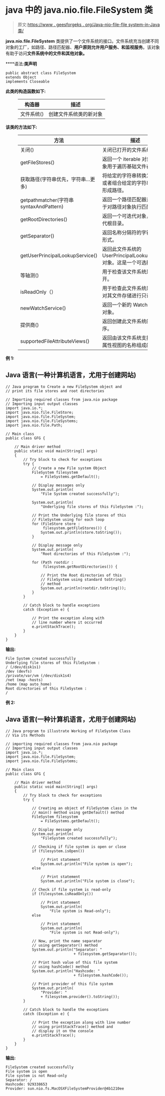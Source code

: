 # java 中的 java.nio.file.FileSystem 类

> 原文:[https://www . geesforgeks . org/Java-nio-file-file system-in-Java 类/](https://www.geeksforgeeks.org/java-nio-file-filesystem-class-in-java/)

**java.nio.file.FileSystem** 类提供了一个文件系统的接口。文件系统充当创建不同对象的工厂，如路径、路径匹配器、**用户原则允许用户服务、**和**监视服务**。该对象有助于访问**文件系统中的文件和其他对象。**

****语法:**类声明**

```
public abstract class FileSystem
extends Object
implements Closeable
```

**此类的构造函数如下:**

<figure class="table">

| 构造器 | 描述 |
| --- | --- |
| 文件系统() | 创建文件系统类的新对象 |

</figure>

**该类的方法如下:**

<figure class="table">

| 方法 | 描述 |
| --- | --- |
| 关闭() | 关闭已打开的文件系统。 |
| getFileStores() | 返回一个 iterable 对象，该对象用于遍历基础文件存储。 |
| 获取路径(字符串优先，字符串…更多) | 将给定的字符串转换为路径，或者组合给定的字符串序列以形成路径。 |
| getpathmatcher(字符串 syntaxAndPattern) | 返回一个路径匹配器对象，用于对路径对象执行匹配操作。 |
| getRootDirectories() | 返回一个可迭代对象，用于迭代根目录。 |
| getSeparator() | 返回名称分隔符的字符串表示形式。 |
| getUserPrincipalLookupService() | 返回此文件系统的 UserPrincipalLookupService 对象。这是一个可选操作。 |
| 等轴测() | 用于检查该文件系统是否打开。 |
| isReadOnly（） | 用于检查此文件系统是否允许对其文件存储进行只读访问。 |
| newWatchService() | 返回一个新的 WatchService 对象。 |
| 提供商() | 返回创建此文件系统的提供程序。 |
| supportedFileAttributeViews() | 返回由该文件系统支持的文件属性视图的名称组成的集合。 |

</figure>

****例 1:****

## **Java 语言(一种计算机语言，尤用于创建网站)**

```
// Java program to Create a new FileSystem object and
// print its file stores and root directories

// Importing required classes from java.nio package
// Importing input output classes
import java.io.*;
import java.nio.file.FileStore;
import java.nio.file.FileSystem;
import java.nio.file.FileSystems;
import java.nio.file.Path;

// Main class
public class GFG {

    // Main driver method
    public static void main(String[] args)
    {
        // Try block to check for exceptions
        try {
            // Create a new File system Object
            FileSystem filesystem
                = FileSystems.getDefault();

            // Display messages only
            System.out.println(
                "File System created successfully");

            System.out.println(
                "Underlying file stores of this FileSystem :");

            // Print the Underlying file stores of this
            // FileSystem using for each loop
            for (FileStore store :
                 filesystem.getFileStores()) {
                System.out.println(store.toString());
            }

            // Display message only
            System.out.println(
                "Root directories of this FileSystem :");

            for (Path rootdir :
                 filesystem.getRootDirectories()) {

                // Print the Root directories of this
                // FileSystem using standard toString()
                // method
                System.out.println(rootdir.toString());
            }
        }

        // Catch block to handle exceptions
        catch (Exception e) {

            // Print the exception along with
            // line number where it occurred
            e.printStackTrace();
        }
    }
}
```

****输出:****

```
File System created successfully
Underlying file stores of this FileSystem :
/ (/dev/disk1s1)
/dev (devfs)
/private/var/vm (/dev/disk1s4)
/net (map -hosts)
/home (map auto_home)
Root directories of this FileSystem :
/
```

****例 2:****

## **Java 语言(一种计算机语言，尤用于创建网站)**

```
// Java program to illustrate Working of FileSystem Class
// Via its Methods

// importing required classes from java.nio package
// Importing input output classes
import java.io.*;
import java.nio.file.FileSystem;
import java.nio.file.FileSystems;

// Main class
public class GFG {

    // Main driver method
    public static void main(String[] args)
    {
        // Try block to check for exceptions
        try {

            // Creating an object of FileSystem class in the
            // main() method using getDefault() method
            FileSystem filesystem
                = FileSystems.getDefault();

            // Display message only
            System.out.println(
                "FileSystem created successfully");

            // Checking if file system is open or close
            if (filesystem.isOpen())

                // Print statement
                System.out.println("File system is open");
            else

                // Print statement
                System.out.println("File system is close");

            // Check if file system is read-only
            if (filesystem.isReadOnly())

                // Print statement
                System.out.println(
                    "File system is Read-only");
            else

                // Print statement
                System.out.println(
                    "File system is not Read-only");

            // Now, print the name separator
            // using getSeparator() method
            System.out.println("Separator: "
                               + filesystem.getSeparator());

            // Print hash value of this file system
            // using hashCode() method
            System.out.println("Hashcode: "
                               + filesystem.hashCode());

            // Print provider of this file system
            System.out.println(
                "Provider: "
                + filesystem.provider().toString());
        }

        // Catch block to handle the exceptions
        catch (Exception e) {

            // Print the exception along with line number
            // using printStackTrace() method and
            // display it on the console
            e.printStackTrace();
        }
    }
}
```

****输出:****

```
FileSystem created successfully
File system is open
File system is not Read-only
Separator: /
Hashcode: 929338653
Provider: sun.nio.fs.MacOSXFileSystemProvider@4b1210ee 
```